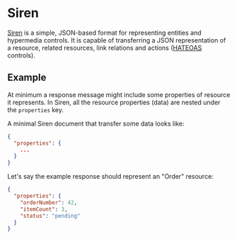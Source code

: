 # Siren
[Siren](https://github.com/kevinswiber/siren) is a simple, JSON-based format for representing entities and hypermedia controls. It is capable of transferring a JSON representation of a resource, related resources, link relations and actions ([HATEOAS](https://en.wikipedia.org/wiki/HATEOAS) controls).

## Example
At minimum a response message might include some properties of resource it represents. In Siren, all the resource properties (data) are nested under the `properties` key.

A minimal Siren document that transfer some data looks like:

```json
{
  "properties": {
    ...
  }
}
```

Let's say the example response  should represent an "Order" resource:

```json
{
  "properties": {
    "orderNumber": 42,
    "itemCount": 3,
    "status": "pending"
  }
}
```



